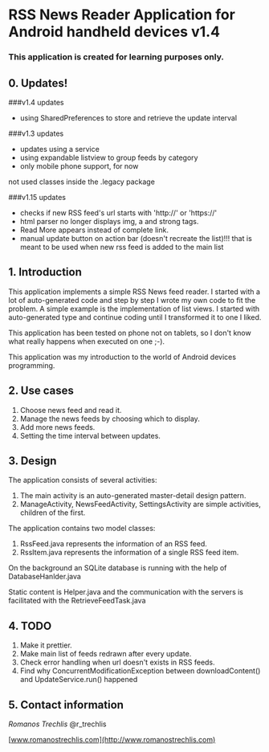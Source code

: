# RSS News Reader Application for Android handheld devices v1.4
### This application is created for learning purposes only.

## 0. Updates!

###v1.4 updates

+ using SharedPreferences to store and retrieve the update interval

###v1.3 updates

+ updates using a service
+ using expandable listview to group feeds by category
+ only mobile phone support, for now

not used classes inside the .legacy package


###v1.15 updates

+ checks if new RSS feed's url starts with 'http://' or 'https://'
+ html parser no longer displays img, a and strong tags.
+ Read More appears instead of complete link.
+ manual update button on action bar (doesn't recreate the list)!!! that is meant to be used when new rss feed is added to the main list

## 1. Introduction
This application implements a simple RSS News feed reader. I started with a lot of auto-generated code and step by step I wrote my own code to fit the problem. A simple example is the implementation of list views. I started with auto-generated type and continue coding until I transformed it to one I liked.

This application has been tested on phone not on tablets, so I don't know what really happens when executed on one ;-).

This application was my introduction to the world of Android devices programming.

## 2. Use cases

1. Choose news feed and read it.
2. Manage the news feeds by choosing which to display.
3. Add more news feeds.
4. Setting the time interval between updates.

## 3. Design
The application consists of several activities:

1. The main activity is an auto-generated master-detail design pattern.
2. ManageActivity, NewsFeedActivity, SettingsActivity are simple activities, children of the first.

The application contains two model classes:

1. RssFeed.java represents the information of an RSS feed.
2. RssItem.java represents the information of a single RSS feed item.

On the background an SQLite database is running with the help of DatabaseHanlder.java

Static content is Helper.java and the communication with the servers is facilitated with the RetrieveFeedTask.java


## 4. TODO

1. Make it prettier.
2. Make main list of feeds redrawn after every update.
3. Check error handling when url doesn't exists in RSS feeds.
4. Find why ConcurrentModificationException between downloadContent() and UpdateService.run() happened

## 5. Contact information
*Romanos Trechlis* @r_trechlis

[www.romanostrechlis.com](http://www.romanostrechlis.com)